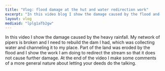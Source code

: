 ```yaml
---
title: "Vlog: flood damage at the hut and water redirection work"
excerpt: "In this video blog I show the damage caused by the flood and the work I am doing to mitigate the problem."
layout: vlog
mediaid: "lplg1aTb2gw"
---
```


In this video I show the damage caused by the heavy rainfall. My
network of pipers is broken and I need to rebuild the dam I had, which
was collecting water and channeling it to my place. Part of the land
was eroded by the flood and I show the work I am doing to redirect the
stream so that it does not cause further damage. At the end of the
video I make some comments of a more general nature about letting your
deeds do the talking.
